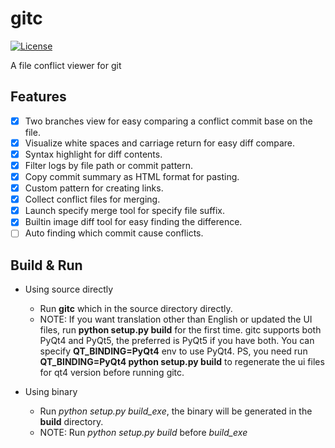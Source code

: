# gitc

[![License](https://img.shields.io/badge/License-Apache%202.0-blue.svg)](LICENSE)

A file conflict viewer for git

## Features

- [x] Two branches view for easy comparing a conflict commit base on the file.
- [x] Visualize white spaces and carriage return for easy diff compare.
- [x] Syntax highlight for diff contents.
- [x] Filter logs by file path or commit pattern.
- [x] Copy commit summary as HTML format for pasting.
- [x] Custom pattern for creating links.
- [x] Collect conflict files for merging.
- [x] Launch specify merge tool for specify file suffix.
- [x] Builtin image diff tool for easy finding the difference.
- [ ] Auto finding which commit cause conflicts.

## Build & Run

- Using source directly
  - Run **gitc** which in the source directory directly.
  - NOTE: If you want translation other than English or updated the UI files, run **python setup.py build** for the first time. 
  gitc supports both PyQt4 and PyQt5, the preferred is PyQt5 if you have both. You can specify **QT_BINDING=PyQt4** env to use PyQt4. PS, you need run **QT_BINDING=PyQt4 python setup.py build** to regenerate the ui files for qt4 version before running gitc.

- Using binary
  - Run *python setup.py build_exe*, the binary will be generated in the **build** directory.
  - NOTE: Run *python setup.py build* before *build_exe*


